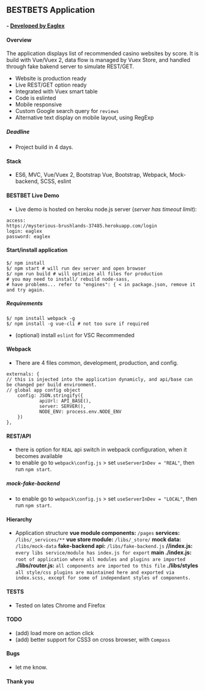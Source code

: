 ## BESTBETS Application

#### - [ Developed by Eaglex ](http://eaglex.net)

#### Overview
The application displays list of recommended casino websites by score.
It is build with Vue/Vuex 2, data flow is managed by Vuex Store, and handled through fake bakend server to simulate REST/GET. 

* Website is production ready
* Live REST/GET option ready 
* Integrated with Vuex smart table
* Code is eslinted
* Mobile responsive
* Custom Google search query for `reviews`
* Alternative text display on mobile layout, using RegExp

##### Deadline
* Project build in 4 days.

#### Stack
- ES6, MVC, Vue/Vuex 2, Bootstrap Vue, Bootstrap, Webpack, Mock-backend, SCSS, eslint

#### BESTBET Live Demo
- Live demo is hosted on heroku node.js server (_server has timeout limit_):

```
access:
https://mysterious-brushlands-37485.herokuapp.com/login
login: eaglex
password: eaglex
```

#### Start/install application
```
$/ npm install
$/ npm start # will run dev server and open browser
$/ npm run build # will optimize all files for production
# you may need to install/ rebuild node-sass,
# have problems... refer to "engines": { < in package.json, remove it and try again.
```

##### Requirements
```
$/ npm install webpack -g
$/ npm install -g vue-cli # not too sure if required
```

- (optional) install `eslint` for VSC Recommended

#### Webpack
- There are 4 files common, development, production, and config.

```
externals: {
// this is injected into the application dynamicly, and api/base can be changed per build environment.
// global app config object
	config: JSON.stringify({
			apiUrl: API_BASE(),
			server: SERVER(),
			NODE_ENV: process.env.NODE_ENV
	})
},
```

#### REST/API
- there is option for `REAL` api switch in webpack configuration, when it becomes available
- to enable go to `webpack\config.js` > set `useServerInDev = "REAL"`, then run `npm start`.

##### mock-fake-backend
- to enable go to `webpack\config.js` > set `useServerInDev = "LOCAL"`, then run `npm start`.

#### Hierarchy
- Application structure
  **vue module components:** `/pages`
  **services:** `/libs/_services/**`
  **vue store module:** `/libs/_store/`
  **mock data:** `/libs/mock-data` 
  **fake-backend api:** `/libs/fake-backend.js`
  **/\/index.js:** `every libs service/module has index.js for export`
  **main ./index.js:** `root of application where all modules and plugins are imported`
  **./libs/router.js:** `all components are imported to this file`
  **./libs/styles** `all style/css plugins are maintained here and exported via index.scss, except for some of independant styles of components.`

#### TESTS
- Tested on lates Chrome and Firefox

#### TODO 
- (add) load more on action click
- (add) better support for CSS3 on cross browser, with `Compass`

#### Bugs
- let me know.

#### Thank you
